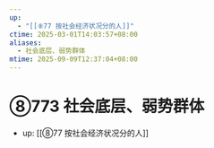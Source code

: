 ```yaml
---
up:
  - "[[⑧77 按社会经济状况分的人]]"
ctime: 2025-03-01T14:03:57+08:00
aliases:
  - 社会底层、弱势群体
mtime: 2025-09-09T12:37:04+08:00
---
```


# ⑧773 社会底层、弱势群体

- up: [[⑧77 按社会经济状况分的人]]
